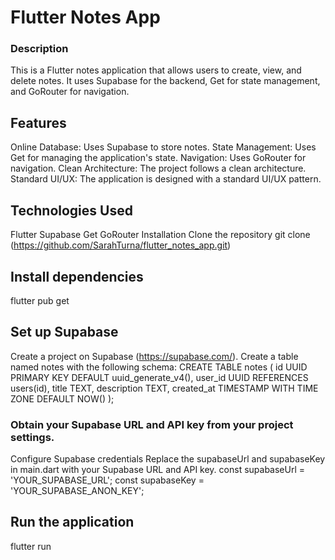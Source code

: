 # Flutter Notes App

### Description
This is a Flutter notes application that allows users to create, view, and delete notes. It uses Supabase for the backend, Get for state management, and GoRouter for navigation.

## Features
Online Database: Uses Supabase to store notes.
State Management: Uses Get for managing the application's state.
Navigation: Uses GoRouter for navigation.
Clean Architecture: The project follows a clean architecture.
Standard UI/UX: The application is designed with a standard UI/UX pattern.

## Technologies Used
Flutter
Supabase
Get
GoRouter
Installation
Clone the repository
git clone (https://github.com/SarahTurna/flutter_notes_app.git)


## Install dependencies
flutter pub get


## Set up Supabase
Create a project on Supabase (https://supabase.com/).
Create a table named notes with the following schema:
CREATE TABLE notes (
  id UUID PRIMARY KEY DEFAULT uuid_generate_v4(),
  user_id UUID REFERENCES users(id),
  title TEXT,
  description TEXT,
  created_at TIMESTAMP WITH TIME ZONE DEFAULT NOW()
);


### Obtain your Supabase URL and API key from your project settings.
Configure Supabase credentials
Replace the supabaseUrl and supabaseKey in main.dart with your Supabase URL and API key.
const supabaseUrl = 'YOUR_SUPABASE_URL';
const supabaseKey = 'YOUR_SUPABASE_ANON_KEY';


## Run the application
flutter run
